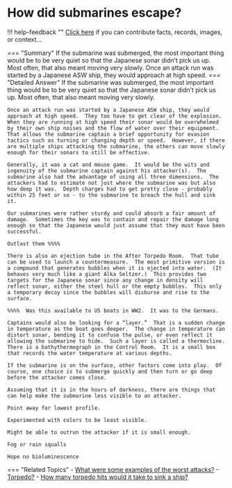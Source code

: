 # How did submarines escape?

!!! help-feedback ""
    <a href="/feedback/" data-feedback-link>Click here</a>
    if you can contribute facts, records, images, or context…

<a id="summary"></a>
=== "Summary"
    If the submarine was submerged, the most important thing would be to be very quiet so that the Japanese sonar didn’t pick us up. Most often, that also meant moving very slowly. Once an attack run was started by a Japanese ASW ship, they would approach at high speed.
=== "Detailed Answer"
    If the submarine was submerged, the most important thing would be to be very quiet so that the Japanese sonar didn’t pick us up.  Most often, that also meant moving very slowly.

    Once an attack run was started by a Japanese ASW ship, they would approach at high speed.  They too have to get clear of the explosion.  When they are running at high speed their sonar would be overwhelmed by their own ship noises and the flow of water over their equipment.  That allows the submarine captain a brief opportunity for evasion tactics such as turning or changing depth or speed.  However, if there are multiple ships attacking the submarine, the others can move slowly enough for their sonars to still be effective.

    Generally, it was a cat and mouse game.  It would be the wits and ingenuity of the submarine captain against his attacker(s).  The submarine also had the advantage of using all three dimensions.  The attackers had to estimate not just where the submarine was but also how deep it was.  Depth charges had to get pretty close - probably within 25 feet or so - to the submarine to breach the hull and sink it.

    Our submarines were rather sturdy and could absorb a fair amount of damage.  Sometimes the key was to contain and repair the damage long enough so that the Japanese would just assume that they must have been successful.

    Outlast them %%%%

    There is also an ejection tube in the After Torpedo Room.  That tube can be used to launch a countermeasure.  The most primitive version is a compound that generates bubbles when it is ejected into water.  (It behaves very much like a giant Alka Seltzer.)  This provides two targets for the Japanese sonar since any change in density will reflect sonar, either the steel hull or the empty bubbles.  This only a temporary decoy since the bubbles will disburse and rise to the surface.

    %%%%  Was this available to US boats in WW2.  It was to the Germans.

    Captains would also be looking for a “layer.”  That is a sudden change in temperature as the boat goes deeper.  The change in temperature can distort sonar, bending it to confuse the pulse, or even reflect it allowing the submarine to hide.  Such a layer is called a thermocline.  There is a bathythermograph in the Control Room.  It is a small box that records the water temperature at various depths.

    If the submarine is on the surface, other factors come into play.  Of course, one choice is to submerge quickly and then turn or go deep before the attacker comes close.

    Assuming that it is in the hours of darkness, there are things that can help make the submarine less visible to an attacker.

    Point away for lowest profile.

    Experimented with colors to be least visible.

    Might be able to outrun the attacker if it is small enough.

    Fog or rain squalls

    Hope no bioluminescence
=== "Related Topics"
    - [What were some examples of the worst attacks?](./what-were-some-examples-of-the-worst-attacks.md#summary)
    - [Torpedo?](./torpedo.md#summary)
    - [How many torpedo hits would it take to sink a ship?](./how-many-torpedo-hits-would-it-take-to-sink-a-ship.md#summary)